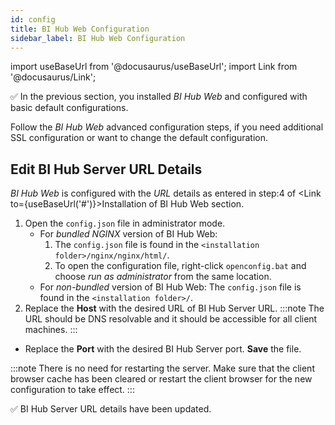 ```yaml
---
id: config
title: BI Hub Web Configuration
sidebar_label: BI Hub Web Configuration
---
```


import useBaseUrl from '@docusaurus/useBaseUrl';
import Link from '@docusaurus/Link';

:white_check_mark: In the previous section, you installed *BI Hub Web* and configured with basic default configurations.

Follow the *BI Hub Web* advanced configuration steps, if you need additional SSL configuration or want to change the default configuration.

## Edit BI Hub Server URL Details

*BI Hub Web* is configured with the *URL* details as entered in step:4 of <Link to={useBaseUrl('#')}>Installation of BI Hub Web</Link> section.

1. Open the `config.json` file in administrator mode. 
   - For *bundled NGINX* version of BI Hub Web:
     1. The `config.json` file is found in the `<installation folder>/nginx/nginx/html/`. 
     1. To open the configuration file, right-click `openconfig.bat` and choose *run as administrator* from the same location. 
   - For *non-bundled* version of BI Hub Web:
     The `config.json` file is found in the `<installation folder>/`.
1. Replace the **Host** with the desired URL of BI Hub Server URL.
  :::note
  The URL should be DNS resolvable and it should be accessible for all client machines.
  :::
* Replace the **Port** with the desired BI Hub Server port. **Save** the file. 

:::note
There is no need for restarting the server. Make sure that the client browser cache has been cleared or restart the client browser for the new configuration to take effect.
:::

:white_check_mark: BI Hub Server URL details have been updated.

<!-- 
## SSL Configuration

If you have installed BI Hub Web without Nginx, then configuring SSL will be out of the scope for this documentation. If you have installed BI Hub Web with Nginx, then follow the steps below to properly configure SSL.

By default,the bundled Nginx will contain the self-signed SSL certificate issued to example.com. Kindly have the proper SSL certificate from the authorized vendor in .crt format and key file. You can also have your own Self-Signed SSL certificate, but you need to make sure that certificate to a trusted certificate store by following the configuration steps provided by the particular browser which is out of scope for this document. BI Hub recommends to have the proper SSL certificate from the authorized vendor.

* To start with rename the SSL files to the required names. The `X.X.X.X.crt` file should be renamed to `server.crt` file and the `X.X.X.X.key` file should be renamed to server.key.
* Take a backup of the `server.crt` and `server.key` files which could be found in the folder location `<installation_folder>/VBIViewWeb/nginx/nginx/conf`. In case of any failure in SSL configuration, we will need this file to bring back the server to normal working condition.
* Now replace these files with your own SSL files.•Nginx Server needs to be restarted for the configuration to take effect. For restarting the Nginx server, open manager-windows.exe file in administrator mode which could be found in the location `<installation_folder>/VBIViewWeb/nginx/`.
* In that application, select the **Manage Server** tab, select the Nginx server and click the restart button. Wait for the server to get restarted.
* If there is any problem in restarting the server, check the log files for the errors which could be found at `<installation_folder>/VBIViewWeb/nginx/nginx/logs/`.
* If you couldn’t trouble shoot the errors, kindly replace the old SSL file with the new one and restart the server.
* If the server starts successfully, then the problem will be mostly with the SSL file. Kindly verify the SSL certificate format and have a proper SSL format.

If you continue to have the problem, you could raise the support ticket in the support portal or by sending an email to support@bihub.com with supported log files and error images.

:::important
If you are going to configure SSL, please make sure that BI Hub Server and BI Hub Agents and its respective BI platforms should be also configured with proper SSL. You cannot access HTTP content from the https protocol. The browser will throw the mixed content error if you try to access HTTP content from the https URL.
:::
-->
